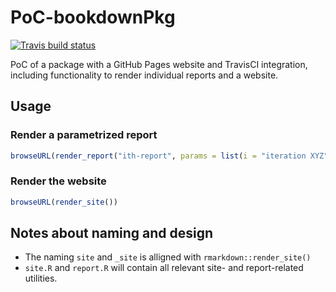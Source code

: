# PoC-bookdownPkg

<!-- badges: start -->
[![Travis build status](https://travis-ci.org/miraisolutions/PoCbookdownPkg.svg?branch=master)](https://travis-ci.org/miraisolutions/PoCbookdownPkg)
<!-- badges: end -->

PoC of a package with a GitHub Pages website and TravisCI integration, including
functionality to render individual reports and a website.

## Usage
### Render a parametrized report

```r
browseURL(render_report("ith-report", params = list(i = "iteration XYZ")))
```

### Render the website

```r
browseURL(render_site())
```


## Notes about naming and design

* The naming `site` and `_site` is alligned with `rmarkdown::render_site()`
* `site.R` and `report.R` will contain all relevant site- and report-related utilities.
